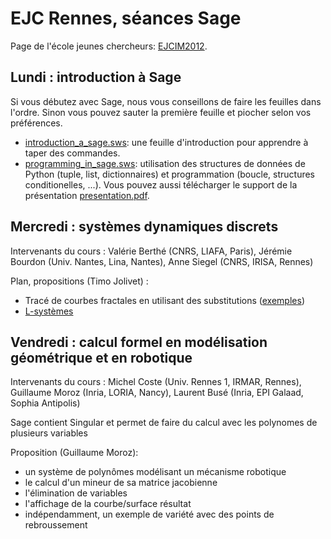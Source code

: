 

# EJC Rennes, séances Sage

Page de l'école jeunes chercheurs: <a class="http" href="http://ejcim2012.irisa.fr/index.html">EJCIM2012</a>. 


## Lundi : introduction à Sage

Si vous débutez avec Sage, nous vous conseillons de faire les feuilles dans l'ordre. Sinon vous pouvez sauter la première feuille et piocher selon vos préférences. 

* <a href="combinat/EjcGdrIm2012/introduction_a_sage.sws">introduction_a_sage.sws</a>: une feuille d'introduction pour apprendre à taper des commandes. 
* <a href="combinat/EjcGdrIm2012/programming_in_sage.sws">programming_in_sage.sws</a>: utilisation des structures de données de Python (tuple, list, dictionnaires) et programmation (boucle, structures conditionelles, ...). 
Vous pouvez aussi télécharger le support de la présentation <a href="combinat/EjcGdrIm2012/presentation.pdf">presentation.pdf</a>. 


## Mercredi : systèmes dynamiques discrets

Intervenants du cours : Valérie Berthé (CNRS, LIAFA, Paris), Jérémie Bourdon (Univ. Nantes, Lina, Nantes), Anne Siegel (CNRS, IRISA, Rennes) 

Plan, propositions (Timo Jolivet) : 

* Tracé de courbes fractales en utilisant des substitutions (<a class="http" href="http://en.wikipedia.org/wiki/List_of_fractals_by_Hausdorff_dimension">exemples</a>) 
* <a class="http" href="http://en.wikipedia.org/wiki/L-system">L-systèmes</a> 

## Vendredi : calcul formel en modélisation géométrique et en robotique

Intervenants du cours : Michel Coste (Univ. Rennes 1, IRMAR, Rennes), Guillaume Moroz (Inria, LORIA, Nancy), Laurent Busé (Inria, EPI Galaad, Sophia Antipolis) 

Sage contient Singular et permet de faire du calcul avec les polynomes de plusieurs variables 

Proposition (Guillaume Moroz): 

* un système de polynômes modélisant un mécanisme robotique 
* le calcul d'un mineur de sa matrice jacobienne 
* l'élimination de variables 
* l'affichage de la courbe/surface résultat 
* indépendamment, un exemple de variété avec des points de rebroussement 